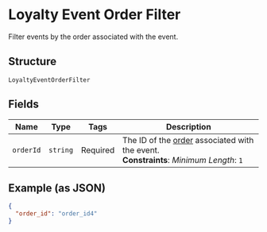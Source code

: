 
# Loyalty Event Order Filter

Filter events by the order associated with the event.

## Structure

`LoyaltyEventOrderFilter`

## Fields

| Name | Type | Tags | Description |
|  --- | --- | --- | --- |
| `orderId` | `string` | Required | The ID of the [order](entity:Order) associated with the event.<br>**Constraints**: *Minimum Length*: `1` |

## Example (as JSON)

```json
{
  "order_id": "order_id4"
}
```

